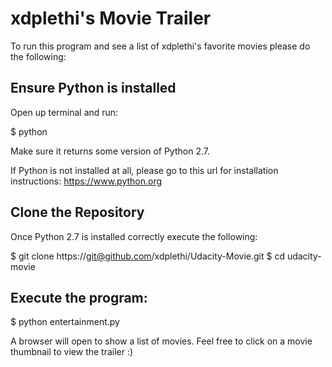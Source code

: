 # xdplethi's Movie Trailer
To run this program and see a list of xdplethi's favorite movies please do the following:

## Ensure Python is installed

Open up  terminal and run:

$ python

Make sure it returns some version of Python 2.7. 

If Python is not installed at all, please go to this url for installation instructions: https://www.python.org

## Clone the Repository

Once Python 2.7 is installed correctly execute the following:

$ git clone https://git@github.com/xdplethi/Udacity-Movie.git
$ cd udacity-movie

## Execute the program:

$ python entertainment.py

A browser will open to show a list of movies. Feel free to click on a movie thumbnail to view the trailer :)
